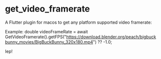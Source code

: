 # get_video_framerate

A Flutter plugin for macos to get any platform supported video framerate:

Example:
double videoFrameRate = await GetVideoFramerate().getFPS("https://download.blender.org/peach/bigbuckbunny_movies/BigBuckBunny_320x180.mp4") ?? -1.0;

Iep!
